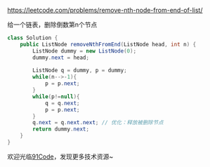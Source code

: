https://leetcode.com/problems/remove-nth-node-from-end-of-list/

给一个链表，删除倒数第n个节点

```java
class Solution {
    public ListNode removeNthFromEnd(ListNode head, int n) {
        ListNode dummy = new ListNode(0);
        dummy.next = head;
        
        ListNode q = dummy, p = dummy;
        while(n-->-1){
            p = p.next;
        }
        while(p!=null){
            q = q.next;
            p = p.next;
        }
        q.next = q.next.next; // 优化：释放被删除节点
        return dummy.next;
    }
}
```

欢迎光临[91Code](http://www.91code.info/?utm_source=github&utm_medium=github)，发现更多技术资源~
